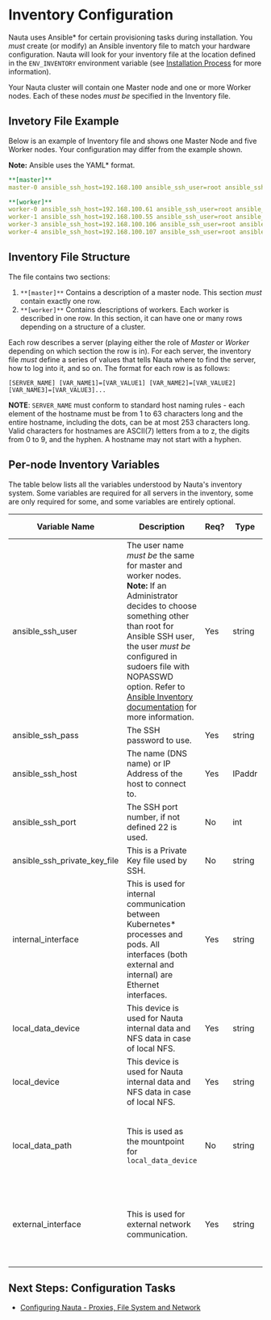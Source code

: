 # Inventory Configuration

Nauta uses Ansible* for certain provisioning tasks during installation. You _must_ create (or modify) an Ansible inventory file to match your hardware configuration. Nauta will look for your inventory file at the location defined in the `ENV_INVENTORY` environment variable (see [Installation Process](../Installation_Process/IP.md) for more information).

Your Nauta cluster will contain one Master node and one or more Worker nodes. Each of these nodes _must be_ specified in the Inventory file.

## Invetory File Example

Below is an example of Inventory file and shows one Master Node and five Worker nodes. Your configuration may differ from the example shown. 

**Note:** Ansible uses the YAML* format.

```yaml
**[master]** 
master-0 ansible_ssh_host=192.168.100 ansible_ssh_user=root ansible_ssh_pass=YourPassword internal_interface=em2 external_interface=em3 local_data_device=/dev/sdb1

**[worker]** 
worker-0 ansible_ssh_host=192.168.100.61 ansible_ssh_user=root ansible_ssh_pass=YourPassword internal_interface=p3p1 external_interface=em1
worker-1 ansible_ssh_host=192.168.100.55 ansible_ssh_user=root ansible_ssh_pass=YourPassword internal_interface=p3p1 external_interface=em1
worker-3 ansible_ssh_host=192.168.100.106 ansible_ssh_user=root ansible_ssh_ pass=YourPassword internal_interface=p3p1 external_interface=em1
worker-4 ansible_ssh_host=192.168.100.107 ansible_ssh_user=root ansible_ssh_ pass=YourPassword internal_interface=p3p1 external_interface=em1
```

## Inventory File Structure

The file contains two sections:
1. `**[master]**` Contains a description of a master node. This section _must_ contain exactly one row.
1. `**[worker]**` Contains descriptions of workers. Each worker is described in one row. In this section, it can have one or many rows depending on a structure of a cluster.

Each row describes a server (playing either the role of _Master_ or _Worker_ depending on which section the row is in). For each server, the inventory file _must_ define a series of values that tells Nauta where to find the server, how to log into it, and so on. The format for each row is as follows:

`[SERVER_NAME] [VAR_NAME1]=[VAR_VALUE1] [VAR_NAME2]=[VAR_VALUE2] [VAR_NAME3]=[VAR_VALUE3]...`

**NOTE**: `SERVER_NAME` must conform to standard host naming rules - each element of the hostname must be from 1 to
63 characters long and the entire hostname, including the dots, can be at most 253 characters long. Valid characters
for hostnames are ASCII(7) letters from a to z, the digits from 0 to 9, and the hyphen. A hostname may not start with
a hyphen.

## Per-node Inventory Variables
The table below lists all the variables understood by Nauta's inventory system. Some variables are required for all servers in the inventory, some are only required for some, and some variables are entirely optional.

Variable Name | Description | Req? | Type | Default | Used When | Value |
--- | ---  | --- | --- | --- | --- | --- 
ansible_ssh_user | The user name _must be_ the same for master and worker nodes. **Note:** If an Administrator decides to choose something other than root for Ansible SSH user, the user _must be_ configured in sudoers file with NOPASSWD option. Refer to [Ansible Inventory documentation](https://docs.ansible.com/ansible/latest/user_guide/intro_inventory.html) for more information. | Yes | string | none | always | username
ansible_ssh_pass | The SSH password to use. | Yes | string | none | always | Password
ansible_ssh_host | The name (DNS name) or IP Address of the host to connect to. | Yes | IPaddr | none | always | IP Address
ansible_ssh_port | The SSH port number, if not defined 22 is used. | No | int | 22 | not using 22 | Port Address
ansible_ssh_private_key_file | This is a Private Key file used by SSH. | No | string | none | using a keyfile | filename
internal_interface | This is used for internal communication between Kubernetes* processes and pods. All interfaces (both external and internal) are Ethernet interfaces. | Yes | string | none |  always for both for master and worker nodes |  Interface name
local_data_device | This device is used for Nauta internal data and NFS data in case of local NFS. | Yes | string | none | used with master nodes | Path to block device
local_device | This device is used for Nauta internal data and NFS data in case of local NFS. | Yes | string | none | used with master nodes | Path to block device
local_data_path | This is used as the mountpoint for `local_data_device` | No | string | none | used with master nodes |  Absolute path where data is located in file system
external_interface | This is used for external network communication. | Yes | string | none | always for both for master and worker nodes | Interface name

## Next Steps: Configuration Tasks

* [Configuring Nauta - Proxies, File System and Network](../Configuration_Tasks_Variables/CTV.md)
